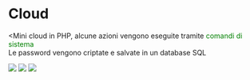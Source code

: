 # Cloud
<Mini cloud in PHP, alcune azioni vengono eseguite tramite <span style="color: green;">comandi di sistema</span>
<br>Le password vengono criptate e salvate in un database SQL</br>

<img src="https://github.com/IlGabbo/Cloud/blob/main/login.png">
<img src="https://github.com/IlGabbo/Cloud/blob/main/voidUpload.png">
<img src="https://github.com/IlGabbo/Cloud/blob/main/fileUploaded.png">

